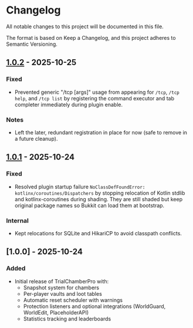 # Changelog

All notable changes to this project will be documented in this file.

The format is based on Keep a Changelog, and this project adheres to Semantic Versioning.

## [1.0.2] - 2025-10-25
### Fixed
- Prevented generic "/tcp [args]" usage from appearing for `/tcp`, `/tcp help`, and `/tcp list` by registering the command executor and tab completer immediately during plugin enable.

### Notes
- Left the later, redundant registration in place for now (safe to remove in a future cleanup).

## [1.0.1] - 2025-10-24
### Fixed
- Resolved plugin startup failure `NoClassDefFoundError: kotlinx/coroutines/Dispatchers` by stopping relocation of Kotlin stdlib and kotlinx-coroutines during shading. They are still shaded but keep original package names so Bukkit can load them at bootstrap.

### Internal
- Kept relocations for SQLite and HikariCP to avoid classpath conflicts.

## [1.0.0] - 2025-10-24
### Added
- Initial release of TrialChamberPro with:
  - Snapshot system for chambers
  - Per-player vaults and loot tables
  - Automatic reset scheduler with warnings
  - Protection listeners and optional integrations (WorldGuard, WorldEdit, PlaceholderAPI)
  - Statistics tracking and leaderboards

[1.0.2]: https://github.com/darkstarworks/TrialChamberPro/compare/v1.0.1...v1.0.2
[1.0.1]: https://github.com/darkstarworks/TrialChamberPro/compare/v1.0.0...v1.0.1